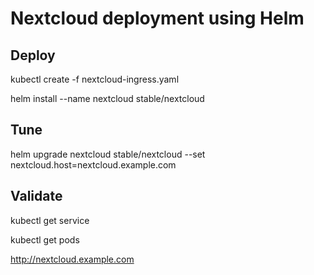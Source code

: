 # Nextcloud deployment using Helm

## Deploy
kubectl create -f nextcloud-ingress.yaml

helm install --name nextcloud stable/nextcloud

## Tune
helm upgrade nextcloud stable/nextcloud --set nextcloud.host=nextcloud.example.com

## Validate
kubectl get service

kubectl get pods

http://nextcloud.example.com
